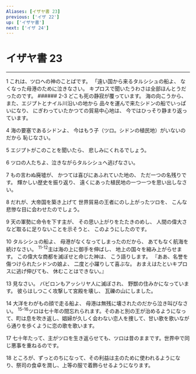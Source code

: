 ```yaml
---
Aliases: [イザヤ書 23]
previous: ['イザ 22']
up: ['イザヤ書']
next: ['イザ 24']
---
```

# イザヤ書 23

***




1 
これは、ツロへの神のことばです。 「遠い国から来るタルシシュの船よ、 なくなった母港のために泣きなさい。 キプロスで聞いたうわさは全部ほんとうだったのです。 ###### 2-3 どこも死の静寂が覆っています。 海の向こうから、 また、エジプトとナイル川沿いの地から 品々を運んで来たシドンの船でいっぱいになり、 にぎわっていたかつての貿易中心地は、 今ではひっそり静まり返っています。 



4 
海の要塞であるシドンよ、 今はもう子（ツロ。シドンの植民地）がいないのだから 恥じなさい。 



5 
エジプトがこのことを聞いたら、 悲しみにくれるでしょう。 



6 
ツロの人たちよ、泣きながらタルシシュへ逃げなさい。 



7 
もの言わぬ廃墟が、 かつては喜びにあふれていた地の、 ただ一つの名残りです。 輝かしい歴史を振り返り、 遠くにあった植民地の一つ一つを思い出しなさい。 



8 
だれが、大帝国を築き上げて 世界貿易の王者にのし上がったツロを、 こんな悲惨な目に会わせたのでしょう。 



9 
天の軍勢に命令を下す主が、 その思い上がりをたたきのめし、 人間の偉大さなど取るに足りないことを示そうと、 このようにしたのです。 



10 
タルシシュの船よ、 母港がなくなってしまったのだから、 あてもなく航海を続けなさい。 <sup class="versenum">11-12</sup>主は海の上に御手を伸ばし、 地上の国々を縮み上がらせます。 この偉大な商都を滅ぼせと命じた神は、 こう語りします。 『ああ、名誉を傷つけられたシドンの娘よ、 二度と小躍りして喜ぶな。 おまえはたといキプロスに逃げ伸びても、 休むことはできない。』 



13 
見なさい。 バビロンもアッシリヤ人に滅ぼされ、 野獣の住みかになっています。 彼らはしつこく攻撃して宮殿を壊し、 瓦礫の山にしました。 



14 
大洋をわがもの顔で走る船よ、 母港は無残に壊されたのだから泣き叫びなさい。 <sup class="versenum">15-16</sup>ツロは七十年の間忘れられます。そのあと別の王が治めるようになって、町は息を吹き返し、娼婦が久しく会わない恋人を捜して、甘い歌を歌いながら通りを歩くように恋の歌を歌います。 



17 
七十年たって、主がツロを生き返らせても、ツロは昔のままです。世界中で同じ悪事を重ねるのです。 



18 
ところが、ずっとのちになって、その利益は主のために使われるようになり、祭司の食卓を潤し、上等の服で着飾らせるようになります。
